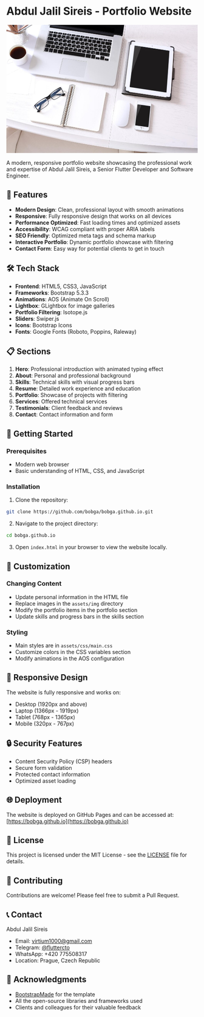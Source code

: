 # Abdul Jalil Sireis - Portfolio Website

![Portfolio Preview](assets/img/hero-bg.jpg)

A modern, responsive portfolio website showcasing the professional work and expertise of Abdul Jalil Sireis, a Senior Flutter Developer and Software Engineer.

## 🌟 Features

- **Modern Design**: Clean, professional layout with smooth animations
- **Responsive**: Fully responsive design that works on all devices
- **Performance Optimized**: Fast loading times and optimized assets
- **Accessibility**: WCAG compliant with proper ARIA labels
- **SEO Friendly**: Optimized meta tags and schema markup
- **Interactive Portfolio**: Dynamic portfolio showcase with filtering
- **Contact Form**: Easy way for potential clients to get in touch

## 🛠️ Tech Stack

- **Frontend**: HTML5, CSS3, JavaScript
- **Frameworks**: Bootstrap 5.3.3
- **Animations**: AOS (Animate On Scroll)
- **Lightbox**: GLightbox for image galleries
- **Portfolio Filtering**: Isotope.js
- **Sliders**: Swiper.js
- **Icons**: Bootstrap Icons
- **Fonts**: Google Fonts (Roboto, Poppins, Raleway)

## 📋 Sections

1. **Hero**: Professional introduction with animated typing effect
2. **About**: Personal and professional background
3. **Skills**: Technical skills with visual progress bars
4. **Resume**: Detailed work experience and education
5. **Portfolio**: Showcase of projects with filtering
6. **Services**: Offered technical services
7. **Testimonials**: Client feedback and reviews
8. **Contact**: Contact information and form

## 🚀 Getting Started

### Prerequisites

- Modern web browser
- Basic understanding of HTML, CSS, and JavaScript

### Installation

1. Clone the repository:
```bash
git clone https://github.com/bobga/bobga.github.io.git
```

2. Navigate to the project directory:
```bash
cd bobga.github.io
```

3. Open `index.html` in your browser to view the website locally.

## 🎨 Customization

### Changing Content

- Update personal information in the HTML file
- Replace images in the `assets/img` directory
- Modify the portfolio items in the portfolio section
- Update skills and progress bars in the skills section

### Styling

- Main styles are in `assets/css/main.css`
- Customize colors in the CSS variables section
- Modify animations in the AOS configuration

## 📱 Responsive Design

The website is fully responsive and works on:
- Desktop (1920px and above)
- Laptop (1366px - 1919px)
- Tablet (768px - 1365px)
- Mobile (320px - 767px)

## 🔒 Security Features

- Content Security Policy (CSP) headers
- Secure form validation
- Protected contact information
- Optimized asset loading

## 🌐 Deployment

The website is deployed on GitHub Pages and can be accessed at:
[https://bobga.github.io](https://bobga.github.io)

## 📄 License

This project is licensed under the MIT License - see the [LICENSE](LICENSE) file for details.

## 🤝 Contributing

Contributions are welcome! Please feel free to submit a Pull Request.

## 📞 Contact

Abdul Jalil Sireis
- Email: virtium1000@gmail.com
- Telegram: [@fluttercto](https://t.me/fluttercto)
- WhatsApp: +420 775508317
- Location: Prague, Czech Republic

## 🙏 Acknowledgments

- [BootstrapMade](https://bootstrapmade.com/) for the template
- All the open-source libraries and frameworks used
- Clients and colleagues for their valuable feedback 